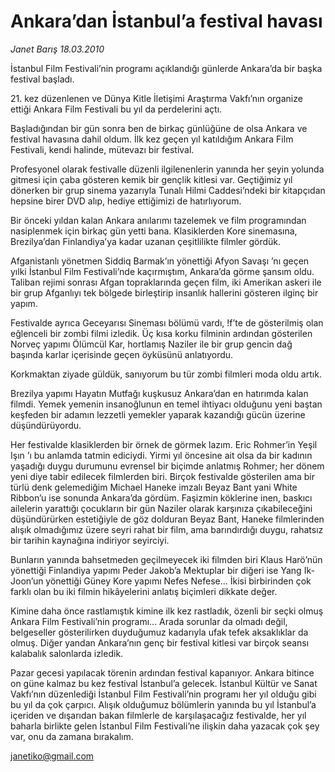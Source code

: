 # Ankara’dan İstanbul’a festival havası

*Janet Barış 18.03.2010*

<div class="yazi"><p>İstanbul Film Festivali’nin programı açıklandığı günlerde Ankara’da bir başka festival başladı.</p>
<p>21. kez düzenlenen ve Dünya Kitle İletişimi Araştırma Vakfı’nın organize ettiği Ankara Film Festivali bu yıl da perdelerini açtı.</p>
<p>Başladığından bir gün sonra ben de birkaç günlüğüne de olsa Ankara ve festival havasına dahil oldum. İlk kez geçen yıl katıldığım Ankara Film Festivali, kendi halinde, mütevazı bir festival.</p>
<p>Profesyonel olarak festivalle düzenli ilgilenenlerin yanında her şeyin yolunda gitmesi için çaba gösteren kemik bir gençlik kitlesi var. Geçtiğimiz yıl dönerken bir grup sinema yazarıyla Tunalı Hilmi Caddesi’ndeki bir kitapçıdan hepsine birer DVD alıp, hediye ettiğimizi de hatırlıyorum.</p>
<p>Bir önceki yıldan kalan Ankara anılarımı tazelemek ve film programından nasiplenmek için birkaç gün yetti bana. Klasiklerden Kore sinemasına, Brezilya’dan Finlandiya’ya kadar uzanan çeşitlilikte filmler gördük.</p>
<p>Afganistanlı yönetmen Siddiq Barmak’ın yönettiği Afyon Savaşı ’nı geçen yılki İstanbul Film Festivali’nde kaçırmıştım, Ankara’da görme şansım oldu. Taliban rejimi sonrası Afgan topraklarında geçen film, iki Amerikan askeri ile bir grup Afganlıyı tek bölgede birleştirip insanlık hallerini gösteren ilginç bir yapım.</p>
<p>Festivalde ayrıca Geceyarısı Sineması bölümü vardı, !f’te de gösterilmiş olan eğlenceli bir zombi filmi izledik. Üç kısa korku filminin ardından gösterilen Norveç yapımı Ölümcül Kar, hortlamış Naziler ile bir grup gencin dağ başında karlar içerisinde geçen öyküsünü anlatıyordu.</p>
<p>Korkmaktan ziyade güldük, sanıyorum bu tür zombi filmleri moda oldu artık.</p>
<p>Brezilya yapımı Hayatın Mutfağı kuşkusuz Ankara’dan en hatırımda kalan filmdi. Yemek yemenin insanoğlunun en temel ihtiyacı olduğunu yeni baştan keşfeden bir adamın lezzetli yemekler yaparak kazandığı gücün üzerine düşündürüyordu.</p>
<p>Her festivalde klasiklerden bir örnek de görmek lazım. Eric Rohmer’in Yeşil Işın ’ı bu anlamda tatmin ediciydi. Yirmi yıl öncesine ait olsa da bir kadının yaşadığı duygu durumunu evrensel bir biçimde anlatmış Rohmer; her dönem yeni diye tabir edilecek filmlerden biri. Birçok festivalde gösterilen ama bir türlü denk gelemediğim Michael Haneke imzalı Beyaz Bant yani White Ribbon’u ise sonunda Ankara’da gördüm. Faşizmin köklerine inen, baskıcı ailelerin yarattığı çocukların bir gün Naziler olarak karşınıza çıkabileceğini düşündürürken estetiğiyle de göz dolduran Beyaz Bant, Haneke filmlerinden alışık olmadığımız üzere seyri rahat bir film, ama barındırdığı duygu, rahatsız bir tarihin kaynağına indiriyor seyirciyi.</p>
<p>Bunların yanında bahsetmeden geçilmeyecek iki filmden biri Klaus Harö’nün yönettiği Finlandiya yapımı Peder Jakob’a Mektuplar bir diğeri ise Yang Ik-Joon’un yönettiği Güney Kore yapımı Nefes Nefese... İkisi birbirinden çok farklı olan bu iki filmin hikâyelerini anlatış biçimleri dikkate değer.</p>
<p>Kimine daha önce rastlamıştık kimine ilk kez rastladık, özenli bir seçki olmuş Ankara Film Festivali’nin programı... Arada sorunlar da olmadı değil, belgeseller gösterilirken duyduğumuz kadarıyla ufak tefek aksaklıklar da olmuş. Diğer yandan Ankara’nın genç bir festival kitlesi var birçok seansı kalabalık salonlarda izledik.</p>
<p>Pazar gecesi yapılacak törenin ardından festival kapanıyor. Ankara bitince on güne kalmaz bu kez festival İstanbul’a gelecek. İstanbul Kültür ve Sanat Vakfı’nın düzenlediği İstanbul Film Festivali’nin programı her yıl olduğu gibi bu yıl da çok çarpıcı. Alışık olduğumuz bölümlerin yanında bu yıl İstanbul’a içeriden ve dışarıdan bakan filmlerle de karşılaşacağız festivalde, her yıl baharla birlikte gelen İstanbul Film Festivali’ne ilişkin daha yazacak çok şey var, onu da zamana bırakalım.</p>
<p><a href="mailto:janetiko@gmail.com">janetiko@gmail.com</a></p>
</div>

